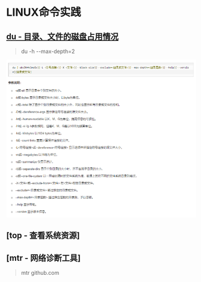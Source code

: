 # LINUX命令实践





## [du - 目录、文件的磁盘占用情况](https://www.runoob.com/linux/linux-comm-du.html)

 > du -h --max-depth=2

<div align="center"><img src="./image/1.png" alt="文档"/></div>



## [top - 查看系统资源]


## [mtr - 网络诊断工具]

> mtr github.com